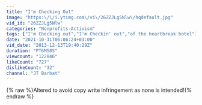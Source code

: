 ```yaml
---
title: "I'm Checking Out"
image: "https:\/\/i.ytimg.com\/vi\/26ZZJLg5Nlw\/hqdefault.jpg"
vid_id: "26ZZJLg5Nlw"
categories: "Nonprofits-Activism"
tags: ["I'm Checking out","I'm Checkin' out","of the heartbreak hotel"]
date: "2021-10-31T06:06:24+03:00"
vid_date: "2013-12-13T19:40:29Z"
duration: "PT6M58S"
viewcount: "122846"
likeCount: "727"
dislikeCount: "32"
channel: "JT Barbat"
---
```

{% raw %}Altered to avoid copy write infringement as none is intended!{% endraw %}
